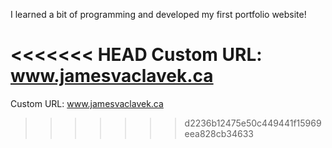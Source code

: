 I learned a bit of programming and developed my first portfolio website!

<<<<<<< HEAD
Custom URL: www.jamesvaclavek.ca
=======
Custom URL: www.jamesvaclavek.ca
>>>>>>> d2236b12475e50c449441f15969eea828cb34633
